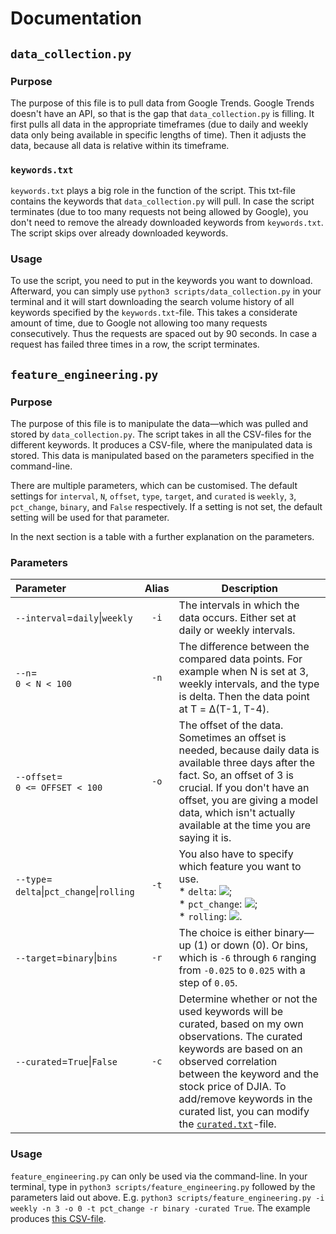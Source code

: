 # Documentation

## `data_collection.py`

### Purpose

The purpose of this file is to pull data from Google Trends. Google Trends doesn't have an API, so that is the gap that `data_collection.py` is filling. It first pulls all data in the appropriate timeframes (due to daily and weekly data only being available in specific lengths of time). Then it adjusts the data, because all data is relative within its timeframe.

### `keywords.txt`

`keywords.txt` plays a big role in the function of the script. This txt-file contains the keywords that `data_collection.py` will pull. In case the script terminates (due to too many requests not being allowed by Google), you don't need to remove the already downloaded keywords from `keywords.txt`. The script skips over already downloaded keywords.

### Usage

To use the script, you need to put in the keywords you want to download. Afterward, you can simply use `python3 scripts/data_collection.py` in your terminal and it will start downloading the search volume history of all keywords specified by the `keywords.txt`-file. This takes a considerate amount of time, due to Google not allowing too many requests consecutively. Thus the requests are spaced out by 90 seconds. In case a request has failed three times in a row, the script terminates. 

## `feature_engineering.py`

### Purpose

The purpose of this file is to manipulate the data—which was pulled and stored by `data_collection.py`. The script takes in all the CSV-files for the different keywords. It produces a CSV-file, where the manipulated data is stored. This data is manipulated based on the parameters specified in the command-line.

There are multiple parameters, which can be customised. The default settings for `interval`, `N`, `offset`, `type`, `target`, and `curated` is `weekly`, `3`, `pct_change`, `binary`, and `False` respectively. If a setting is not set, the default setting will be used for that parameter.

In the next section is a table with a further explanation on the parameters.

### Parameters

| Parameter | Alias | Description |
| :-------- | :---: | ----------- |
| `--interval`=`daily`\|`weekly` | `-i` | The intervals in which the data occurs. Either set at daily or weekly intervals. |
| `--n`=<br>`0 < N < 100` | `-n` |  The difference between the compared data points. For example when N is set at 3, weekly intervals, and the type is delta. Then the data point at T = Δ(T-1, T-4). |
| `--offset`=<br>`0 <= OFFSET < 100` | `-o` | The offset of the data. Sometimes an offset is needed, because daily data is available three days after the fact. So, an offset of 3 is crucial. If you don't have an offset, you are giving a model data, which isn't actually available at the time you are saying it is. |
| `--type`=<br>`delta`\|`pct_change`\|`rolling` | `-t` | You also have to specify which feature you want to use.<br> * `delta`: <img src="https://render.githubusercontent.com/render/math?math=n(t) = \Delta (n_{t-1}, n_{t-(N%2B1)})">;<br> * `pct_change`: <img src="https://render.githubusercontent.com/render/math?math=n(t) = \frac{\Delta (n_{t-1}, n_{t-(N%2B1)})}{n_{t-1}}">;<br> * `rolling`: <img src="https://render.githubusercontent.com/render/math?math=\overline n_\text{SM} = \frac {n_t%2Bn_\text{t-1}%2B\cdots%2Bn_{t-(N-1)}}{N}">. |
| `--target`=`binary`\|`bins` | `-r` | The choice is either binary—up (1) or down (0). Or bins, which is `-6` through `6` ranging from `-0.025` to `0.025` with a step of `0.05`. |
| `--curated`=`True`\|`False` | `-c` | Determine whether or not the used keywords will be curated, based on my own observations. The curated keywords are based on an observed correlation between the keyword and the stock price of DJIA. To add/remove keywords in the curated list, you can modify the [`curated.txt`](https://github.com/cristianpjensen/Njord/blob/master/scripts/curated.txt)-file. |

### Usage

`feature_engineering.py` can only be used via the command-line. In your terminal, type in `python3 scripts/feature_engineering.py` followed by the parameters laid out above. E.g. `python3 scripts/feature_engineering.py -i weekly -n 3 -o 0 -t pct_change -r binary -curated True`. The example produces [this CSV-file](https://github.com/cristianpjensen/Njord/blob/master/data/feature_engineered/weekly-pct_change-binary.csv).
